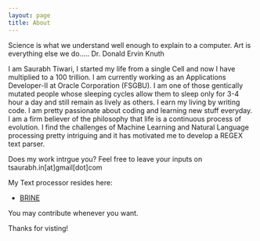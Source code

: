 ```yaml
---
layout: page
title: About
---
```


<p class="message">
  Science is what we understand well enough to explain to a computer. Art is
  everything else we do.....
  Dr. Donald Ervin Knuth
</p>

I am Saurabh Tiwari, I started my life from a single Cell and now I have
multiplied to a 100 trillion.
I am currently working as an Applications Developer-II at Oracle Corporation
(FSGBU).
I am one of those gentically mutated people whose sleeping cycles allow them to
sleep only for 3-4 hour a day and still remain as lively as others. 
I earn my living by writing code. I am pretty passionate about coding and
learning new stuff everyday.
I am a firm believer of the philosophy that life is a continuous process of
evolution. 
I find the challenges of Machine Learning and Natural Language processing pretty
intriguing and it has motivated me to develop a REGEX text parser.

Does my work intrgue you? Feel free to leave your inputs on
tsaurabh.in[at]gmail[dot]com

My Text processor resides here:
<br>
* [BRINE](http://github.com/neo7/brine)

You may contribute whenever you want.

Thanks for visting! 

